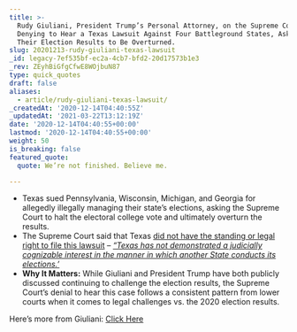 ```yaml
---
title: >-
  Rudy Giuliani, President Trump’s Personal Attorney, on the Supreme Court
  Denying to Hear a Texas Lawsuit Against Four Battleground States, Asking for
  Their Election Results to Be Overturned.
slug: 20201213-rudy-giuliani-texas-lawsuit
_id: legacy-7ef535bf-ec2a-4cb7-bfd2-20d17573b1e3
_rev: ZEyhBiGfgCfwE8WOjbuN87
type: quick_quotes
draft: false
aliases:
  - article/rudy-giuliani-texas-lawsuit/
_createdAt: '2020-12-14T04:40:55Z'
_updatedAt: '2021-03-22T13:12:19Z'
date: '2020-12-14T04:40:55+00:00'
lastmod: '2020-12-14T04:40:55+00:00'
weight: 50
is_breaking: false
featured_quote:
  quote: We’re not finished. Believe me.

---
```

* Texas sued Pennsylvania, Wisconsin, Michigan, and Georgia for allegedly illegally managing their state’s elections, asking the Supreme Court to halt the electoral college vote and ultimately overturn the results.
* The Supreme Court said that Texas [did not have the standing or legal right to file this lawsuit](https://www.supremecourt.gov/orders/courtorders/121120zr_p860.pdf) – [_“Texas has not demonstrated a judicially cognizable interest in the manner in which another State conducts its elections.’_](https://www.supremecourt.gov/orders/courtorders/121120zr_p860.pdf)
* **Why It Matters:** While Giuliani and President Trump have both publicly discussed continuing to challenge the election results, the Supreme Court’s denial to hear this case follows a consistent pattern from lower courts when it comes to legal challenges vs. the 2020 election results.

Here’s more from Giuliani: [Click Here](https://thehill.com/regulation/court-battles/529928-giuliani-says-trump-team-not-finished-after-supreme-court-defeat)